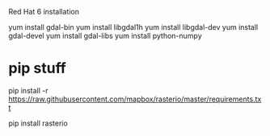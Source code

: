 Red Hat 6 installation

yum install gdal-bin
yum install libgdal1h
yum install libgdal-dev
yum install gdal-devel
yum install gdal-libs
yum install python-numpy

# pip stuff

pip install -r https://raw.githubusercontent.com/mapbox/rasterio/master/requirements.txt

pip install rasterio
